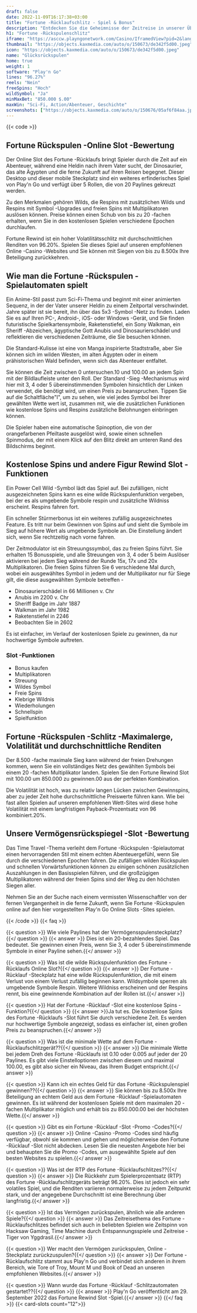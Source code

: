 ```yaml
---
draft: false
date: 2022-11-09T16:17:38+03:00
title: "Fortune -Rücklaufschlitz - Spiel & Bonus"
description: "Entdecken Sie die Geheimnisse der Zeitreise in unserer Überprüfung des Fortune -Rücklaufs -Slot. Wir sehen uns die Funktionen an und wo wir sie mit dem besten Casino -Bonus spielen können."
h1: "Fortune -Rückspulenschlitz"
iframe: "https://asccw.playngonetwork.com/Casino/IframedView?pid=2&lang=en_US&practice=1&channel=desktop&div=flashobject&width=100%25&height=100%25&user=&password=&ctx=&demo=2&brand=&lobby=&rccurrentsessiontime=0&rcintervaltime=0&rcaccounthistoryurl=&rccontinueurl=&rcexiturl=&yurlmode=&autoplaylimits=0&autoplayreset=0&callback=flashCallback&rcmga=&resourcelevel=0&hasjackpots=False&country=&pauseplay=&playlimit=&selftest=&sessiontime=&gid=fortunerewind&gameId="
thumbnail: "https://objects.kaxmedia.com/auto/o/150673/de342f5d00.jpeg"
icon: "https://objects.kaxmedia.com/auto/o/150673/de342f5d00.jpeg"
name: "Glücksrückspulen"
home: true
weight: 1
software: "Play'n Go"
lines: "96.27%"
reels: "Nein"
freeSpins: "Hoch"
wildSymbol: "Ja"
minMaxBet: "850.000 $.00"
maxWin: "Sci-Fi, Action/Abenteuer, Geschichte"
screenshots: ["https://objects.kaxmedia.com/auto/o/150676/05af6f84aa.jpeg"]
---
```


{{< code >}}<h2>Fortune Rückspulen -Online Slot -Bewertung</h2><p>Der Online Slot des Fortune -Rücklaufs bringt Spieler durch die Zeit auf ein Abenteuer, während eine Heldin nach ihrem Vater sucht, der Dinosaurier, das alte Ägypten und die ferne Zukunft auf ihren Reisen begegnet. Dieser Desktop und dieser mobile Steckplatz sind ein weiteres erfinderisches Spiel von Play'n Go und verfügt über 5 Rollen, die von 20 Paylines gekreuzt werden.</p><p>Zu den Merkmalen gehören Wilds, die Respins mit zusätzlichen Wilds und Respins mit Symbol -Upgrades und freien Spins mit Multiplikatoren auslösen können. Preise können einen Schub von bis zu 20 -fachen erhalten, wenn Sie in den kostenlosen Spielen verschiedene Epochen durchlaufen.</p><p>Fortune Rewind ist ein hoher Volatilitätsschlitz mit durchschnittlichen Renditen von 96.20%. Spielen Sie dieses Spiel auf unseren empfohlenen Online -Casino -Websites und Sie können mit Siegen von bis zu 8.500x Ihre Beteiligung zurückkehren.</p><h2>Wie man die Fortune -Rückspulen -Spielautomaten spielt</h2><p>Ein Anime-Stil passt zum Sci-Fi-Thema und beginnt mit einer animierten Sequenz, in der der Vater unserer Heldin zu einem Zeitportal verschwindet. Jahre später ist sie bereit, ihn über das 5x3 -Symbol -Netz zu finden. Laden Sie es auf Ihren PC-, Android-, iOS- oder Windows -Gerät, und Sie finden futuristische Spielkartensymbole, Raketenstiefel, ein Sony Walkman, ein Sheriff -Abzeichen, ägyptische Gott Anubis und Dinosaurierschädel und reflektieren die verschiedenen Zeiträume, die Sie besuchen können.</p><p>Die Standard-Kulisse ist eine von Manga inspirierte Stadtstraße, aber Sie können sich im wilden Westen, im alten Ägypten oder in einem prähistorischen Wald befinden, wenn sich das Abenteuer entfaltet.</p><p>Sie können die Zeit zwischen 0 untersuchen.10 und 100.00 an jedem Spin mit der Bildlaufleiste unter den Roll. Der Standard -Sieg -Mechanismus wird hier mit 3, 4 oder 5 übereinstimmenden Symbolen hinsichtlich der Linken verwendet, die benötigt wird, um einen Preis zu beanspruchen. Tippen Sie auf die Schaltfläche"I", um zu sehen, wie viel jedes Symbol bei Ihrer gewählten Wette wert ist, zusammen mit, wie die zusätzlichen Funktionen wie kostenlose Spins und Respins zusätzliche Belohnungen einbringen können.</p><p>Die Spieler haben eine automatische Spinoption, die von der orangefarbenen Pfeiltaste ausgelöst wird, sowie einen schnellen Spinmodus, der mit einem Klick auf den Blitz direkt am unteren Rand des Bildschirms beginnt.</p><h2>Kostenlose Spins und andere Figur Rewind Slot -Funktionen</h2><p>Ein Power Cell Wild -Symbol lädt das Spiel auf. Bei zufälligen, nicht ausgezeichneten Spins kann es eine wilde Rückspulenfunktion vergeben, bei der es als umgebende Symbole respin und zusätzliche Wildniss erscheint. Respins fahren fort.</p><p>Ein schneller Stürmerbonus ist ein weiteres zufällig ausgezeichnetes Feature. Es tritt nur beim Gewinnen von Spins auf und sieht die Symbole im Sieg auf höhere Wert als umgebende Symbole an. Die Einstellung ändert sich, wenn Sie rechtzeitig nach vorne fahren.</p><p>Der Zeitmodulator ist ein Streuungssymbol, das zu freien Spins führt. Sie erhalten 15 Bonusspiele, und alle Streuungen von 3, 4 oder 5 beim Auslöser aktivieren bei jedem Sieg während der Runde 15x, 17x und 20x Multiplikatoren. Die freien Spins führen Sie 6 verschiedene Mal durch, wobei ein ausgewähltes Symbol in jedem und der Multiplikator nur für Siege gilt, die diese ausgewählten Symbole betreffen -</p><ul><li>Dinosaurierschädel in 66 Millionen v. Chr</li><li>Anubis im 2200 v. Chr</li><li>Sheriff Badge im Jahr 1887</li><li>Walkman im Jahr 1982</li><li>Raketenstiefel in 2246</li><li>Beobachten Sie in 2602</li></ul><p>Es ist einfacher, im Verlauf der kostenlosen Spiele zu gewinnen, da nur hochwertige Symbole auftreten.</p><h3>
Slot -Funktionen</h3><ul>
<li></span>
Bonus kaufen</li>
<li></span>
Multiplikatoren</li>
<li></span>
Streuung</li>
<li></span>
Wildes Symbol</li>
<li></span>
Freie Spins</li>
<li></span>
Klebrige Wildnis</li>
<li></span>
Wiederholungen</li>
<li></span>
Schnellspin</li>
<li></span>
Spielfunktion</li></ul><h2>Fortune -Rückspulen -Schlitz -Maximalerge, Volatilität und durchschnittliche Renditen</h2><p>Der 8.500 -fache maximale Sieg kann während der freien Drehungen kommen, wenn Sie ein vollständiges Netz des gewählten Symbols bei einem 20 -fachen Multiplikator landen. Spielen Sie den Fortune Rewind Slot mit 100.00 um 850.000 zu gewinnen.00 aus der perfekten Kombination.</p><p>Die Volatilität ist hoch, was zu relativ langen Lücken zwischen Gewinnspins, aber zu jeder Zeit hohe durchschnittliche Preiswerte führen kann. Wie bei fast allen Spielen auf unseren empfohlenen Wett-Sites wird diese hohe Volatilität mit einem langfristigen Payback-Prozentsatz von 96 kombiniert.20%.</p><h2>Unsere Vermögensrückspiegel -Slot -Bewertung</h2><p>Das Time Travel -Thema verleiht dem Fortune -Rückspulen -Spielautomat einen hervorragenden Stil mit einem echten Abenteuergefühl, wenn Sie durch die verschiedenen Epochen fahren. Die zufälligen wilden Rückspulen und schnellen Vorwärtsfunktionen können zu einigen schönen zusätzlichen Auszahlungen in den Basisspielen führen, und die großzügigen Multiplikatoren während der freien Spins sind der Weg zu den höchsten Siegen aller.</p><p>Nehmen Sie an der Suche nach einem vermissten Wissenschaftler von der fernen Vergangenheit in die ferne Zukunft, wenn Sie Fortune -Rückspulen online auf den hier vorgestellten Play'n Go Online Slots -Sites spielen.</p>
{{< /code >}}
{{< faq >}}

{{< question >}} Wie viele Paylines hat der Vermögensspulensteckplatz?{{</ question >}}
{{< answer >}} Dies ist ein 20-bezahlendes Spiel. Das bedeutet. Sie gewinnen einen Preis, wenn Sie 3, 4 oder 5 übereinstimmende Symbole in einer Payline sehen.{{</ answer >}}

{{< question >}} Was ist die wilde Rückspulenfunktion des Fortune -Rücklaufs Online Slot?{{</ question >}}
{{< answer >}} Der Fortune -Rücklauf -Steckplatz hat eine wilde Rückspulenfunktion, die mit einem Verlust von einem Verlust zufällig beginnen kann. Wildsymbole sperren als umgebende Symbole Respin. Weitere Wildniss erscheinen und der Respins rennt, bis eine gewinnende Kombination auf der Rollen ist.{{</ answer >}}

{{< question >}} Hat der Fortune -Rücklauf -Slot eine kostenlose Spins -Funktion?{{</ question >}}
{{< answer >}}Ja tut es. Die kostenlose Spins des Fortune -Rücklaufs -Slot führt Sie durch verschiedene Zeit. Es werden nur hochwertige Symbole angezeigt, sodass es einfacher ist, einen großen Preis zu beanspruchen.{{</ answer >}}

{{< question >}} Was ist die minimale Wette auf dem Fortune -Rücklaufschlitzgerät??{{</ question >}}
{{< answer >}} Die minimale Wette bei jedem Dreh des Fortune -Rücklaufs ist 0.10 oder 0.005 auf jeder der 20 Paylines. Es gibt viele Einstelloptionen zwischen diesem und maximal 100.00, es gibt also sicher ein Niveau, das Ihrem Budget entspricht.{{</ answer >}}

{{< question >}} Kann ich ein echtes Geld für das Fortune -Rückspulenspiel gewinnen??{{</ question >}}
{{< answer >}} Sie können bis zu 8.500x Ihre Beteiligung an echtem Geld aus dem Fortune -Rücklauf -Spielautomaten gewinnen. Es ist während der kostenlosen Spiele mit dem maximalen 20 -fachen Multiplikator möglich und erhält bis zu 850.000.00 bei der höchsten Wette.{{</ answer >}}

{{< question >}} Gibt es ein Fortune -Rücklauf -Slot -Promo -Codes?{{</ question >}}
{{< answer >}} Online -Casino -Promo -Codes sind häufig verfügbar, obwohl sie kommen und gehen und möglicherweise den Fortune -Rücklauf -Slot nicht abdecken. Lesen Sie die neuesten Angebote hier bei und behaupten Sie die Promo -Codes, um ausgewählte Spiele auf den besten Websites zu spielen.{{</ answer >}}

{{< question >}} Was ist der RTP des Fortune -Rücklaufschlitzes??{{</ question >}}
{{< answer >}} Die Rückkehr zum Spielerprozentsatz (RTP) des Fortune -Rücklaufschlitzgeräts beträgt 96.20%. Dies ist jedoch ein sehr volatiles Spiel, und die Renditen variieren normalerweise zu jedem Zeitpunkt stark, und der angegebene Durchschnitt ist eine Berechnung über langfristig.{{</ answer >}}

{{< question >}} Ist das Vermögen zurückspulen, ähnlich wie alle anderen Spiele?{{</ question >}}
{{< answer >}} Das Zeitreisethema des Fortune -Rücklaufschlitzes befindet sich auch in beliebten Spielen wie Zeitspinn von Hacksaw Gaming, Time Machine durch Entspannungsspiele und Zeitreise -Tiger von Yggdrasil.{{</ answer >}}

{{< question >}} Wer macht den Vermögen zurückspulen, Online -Steckplatz zurückzuspulen?{{</ question >}}
{{< answer >}} Der Fortune -Rücklaufschlitz stammt aus Play'n Go und verbindet sich anderen in ihrem Bereich, wie Tore of Troy, Mount M und Book of Dead an unseren empfohlenen Websites.{{</ answer >}}

{{< question >}} Wann wurde das Fortune -Rücklauf -Schlitzautomaten gestartet??{{</ question >}}
{{< answer >}} Play'n Go veröffentlicht am 29. September 2022 das Fortune Rewind Slot -Spiel.{{</ answer >}}
{{</ faq >}}
{{< card-slots count="12">}}